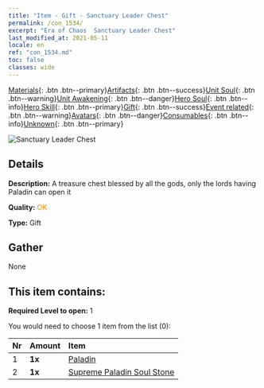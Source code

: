 ```yaml
---
title: "Item - Gift - Sanctuary Leader Chest"
permalink: /con_1534/
excerpt: "Era of Chaos  Sanctuary Leader Chest"
last_modified_at: 2021-05-11
locale: en
ref: "con_1534.md"
toc: false
classes: wide
---
```

 [Materials](/Items/){: .btn .btn--primary}[Artifacts](/Items/Artifacts/){: .btn .btn--success}[Unit Soul](/Items/UnitSoul/){: .btn .btn--warning}[Unit Awakening](/Items/UnitAwakening/){: .btn .btn--danger}[Hero Soul](/Items/HeroSoul/){: .btn .btn--info}[Hero Skill](/Items/HeroSkill/){: .btn .btn--primary}[Gift](/Items/Gift/){: .btn .btn--success}[Event related](/Items/Events/){: .btn .btn--warning}[Avatars](/Items/Avatars/){: .btn .btn--danger}[Consumables](/Items/Consumables/){: .btn .btn--info}[Unknown](/Items/Unknown/){: .btn .btn--primary}

 ![Sanctuary Leader Chest](/images/t/i_907068.png)

## Details
 **Description:** A treasure chest blessed by all the gods, only the lords having Paladin can open it

 **Quality:** <span style="color: #FF8C00">OK</span>

 **Type:** Gift

## Gather

  None

## This item contains:

 **Required Level to open:** 1

 You would need to choose 1 item from the list (0):

  | Nr | Amount |     Item    |
  |:---|:-------|:------------|
  | 1 |  **1x** | [Paladin](/Items/unt_197/) |  | 
  | 2 |  **1x** | [Supreme Paladin Soul Stone](/Items/unt_289/) |  | 
